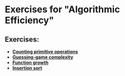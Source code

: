 # Exercises for "Algorithmic Efficiency"

## Exercises:
* [**Counting primitive operations**](Counting_primitive_operations/README.md)
* [**Guessing-game complexity**](Guessing-complexity/README.md)
* [**Function growth**](Function_growth/README.md)
* [**Insertion sort**](Insertion_sort/README.md)